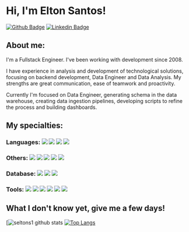 # Hi, I'm Elton Santos!

[![Github Badge](https://img.shields.io/badge/-Github-000?style=flat-square&logo=Github&logoColor=white&link=https://github.com/seltons1)](https://github.com/seltons1)
[![Linkedin Badge](https://img.shields.io/badge/-LinkedIn-blue?style=flat-square&logo=Linkedin&logoColor=white&link=https://www.linkedin.com/in/seltons1/?locale=en_US)](https://www.linkedin.com/in/seltons1/?locale=en_US)

## About me:

I'm a Fullstack Engineer. I've been working with development since 2008.

I have experience in analysis and development of technological solutions, focusing on backend development, Data Engineer and Data Analysis. My strengths are great communication, ease of teamwork and proactivity.

Currently I'm focused on Data Engineer, generating schema in the data warehouse, creating data ingestion pipelines, developing scripts to refine the process and building dashboards.

## My specialties:

### Languages: <img src="https://img.shields.io/badge/PHP%20-%23007ACC.svg?&style=for-the-badge&logo=php&logoColor=white"/> <img src="https://img.shields.io/badge/Python%20-%23FA5858.svg?&style=for-the-badge&logo=python&logoColor=white"/> <img src="https://img.shields.io/badge/Java%20-%236E6E6E.svg?&style=for-the-badge&logo=java&logoColor=white"/> <img src="https://img.shields.io/badge/javascript%20-%23323330.svg?&style=for-the-badge&logo=javascript&logoColor=%23F7DF1E"/> 

### Others: <img src="https://img.shields.io/badge/Laravel%20-%23007ACC.svg?&style=for-the-badge&logo=laravel&logoColor=white"/> <img src="https://img.shields.io/badge/react_native%20-%2320232a.svg?&style=for-the-badge&logo=react&logoColor=%2361DAFB"/> <img src ="https://img.shields.io/badge/plsql-%234ea94b.svg?&style=for-the-badge&logo=oracle&logoColor=white"/> <img src="https://img.shields.io/badge/html5%20-%23E34F26.svg?&style=for-the-badge&logo=html5&logoColor=white"/> <img src="https://img.shields.io/badge/css3%20-%231572B6.svg?&style=for-the-badge&logo=css3&logoColor=white"/>  

### Database: <img src="https://img.shields.io/badge/oracle%20-%23E34F26.svg?&style=for-the-badge&logo=oracle&logoColor=white"/> <img src ="https://img.shields.io/badge/postgres-%23316192.svg?&style=for-the-badge&logo=postgresql&logoColor=white"/> <img src ="https://img.shields.io/badge/mysql-%2307405e.svg?&style=for-the-badge&logo=mysql&logoColor=white"/>

### Tools: <img src="https://img.shields.io/badge/git%20-F05032.svg?&style=for-the-badge&logo=git&logoColor=white"/> <img src="https://img.shields.io/badge/github%20-%23121011.svg?&style=for-the-badge&logo=github&logoColor=white"/> <img src="https://img.shields.io/badge/docker%20-%230db7ed.svg?&style=for-the-badge&logo=docker&logoColor=white"/> <img src="https://img.shields.io/badge/Pentaho_pdi%20-%23430098.svg?&style=for-the-badge&logo=pentaho&logoColor=white"/> <img src="https://img.shields.io/badge/Qliksense-00C7B7?style=for-the-badge&logo=Qliksense&logoColor=white" /> <img src="https://img.shields.io/badge/Qlikview-%230167ff.svg?&style=for-the-badge&logo=Qlikview&logoColor=white"/>

## What I don't know yet, give me a few days!

[![seltons1 github stats](https://github-readme-stats.vercel.app/api?username=seltons1&show_icons=true&theme=prussian)
[![Top Langs](https://github-readme-stats.vercel.app/api/top-langs/?username=seltons1&langs_count=5&layout=compact)](https://github.com/seltons1/seltons1)

